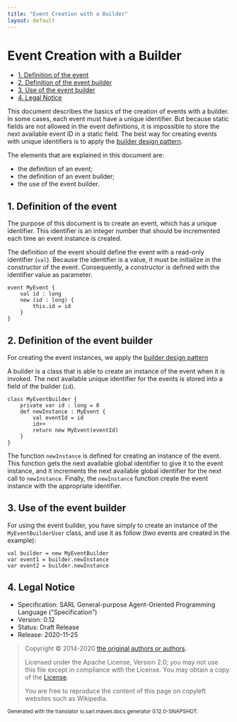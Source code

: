 ```yaml
---
title: "Event Creation with a Builder"
layout: default
---
```


# Event Creation with a Builder


<ul class="page_outline" id="page_outline">

<li><a href="#1-definition-of-the-event">1. Definition of the event</a></li>
<li><a href="#2-definition-of-the-event-builder">2. Definition of the event builder</a></li>
<li><a href="#3-use-of-the-event-builder">3. Use of the event builder</a></li>
<li><a href="#4-legal-notice">4. Legal Notice</a></li>

</ul>


This document describes the basics of the creation of events with a builder.
In some cases, each event must have a unique identifier.
But because static fields are not allowed in the event definitions,
it is impossible to store the next available event ID in a static field.
The best way for creating events with unique identifiers is to apply the
[builder design pattern](https://en.wikipedia.org/wiki/Software_design_pattern).  

The elements that are explained in this document are:

* the definition of an event;
* the definition of an event builder;
* the use of the event builder.


## 1. Definition of the event

The purpose of this document is to create an event, which has a unique identifier.
This identifier is an integer number that should be incremented each time an
event instance is created.

The definition of the event should define the event with a read-only identifier (`val`).
Because the identifier is a value, it must be initialize in the constructor of the event.
Consequently, a constructor is defined with the identifier value as parameter.

```sarl
event MyEvent {
	val id : long
	new (id : long) {
		this.id = id
	}
}
```



## 2. Definition of the event builder

For creating the event instances, we apply the
[builder design pattern](https://en.wikipedia.org/wiki/Software_design_pattern)

A builder is a class that is able to create an instance of the event when it is invoked.
The next available unique identifier for the events is stored into a field of the builder (`id`).

```sarl
class MyEventBuilder {
	private var id : long = 0
	def newInstance : MyEvent {
		val eventId = id
		id++
		return new MyEvent(eventId)
	}
}
```



The function `newInstance` is defined for creating an instance of the event. This function
gets the next available global identifier to give it to the event instance, and it increments
the next available global identifier for the next call to `newInstance`.
Finally, the `newInstance` function create the event instance with the appropriate identifier. 


## 3. Use of the event builder

For using the event builder, you have simply to create an instance of the `MyEventBuilderUser`
class, and use it as follow (two events are created in the example):

```sarl
val builder = new MyEventBuilder
var event1 = builder.newInstance
var event2 = builder.newInstance
```




## 4. Legal Notice

* Specification: SARL General-purpose Agent-Oriented Programming Language ("Specification")
* Version: 0.12
* Status: Draft Release
* Release: 2020-11-25

> Copyright &copy; 2014-2020 [the original authors or authors](http://www.sarl.io/about/index.html).
>
> Licensed under the Apache License, Version 2.0;
> you may not use this file except in compliance with the License.
> You may obtain a copy of the [License](http://www.apache.org/licenses/LICENSE-2.0).
>
> You are free to reproduce the content of this page on copyleft websites such as Wikipedia.

<small>Generated with the translator io.sarl.maven.docs.generator 0.12.0-SNAPSHOT.</small>
